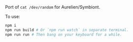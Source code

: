 Port of `cat /dev/random` for Aurelien/Symbiont.

To use:

```bash
npm i
npm run build # Or `npm run watch` in separate terminal.
npm run run # Then bang on your keyboard for a while.
```

